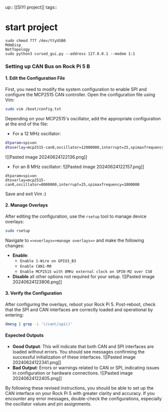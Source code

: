 up:: [[SIYI project]]
tags:: 

# start project

```
sudo chmod 777 /dev/ttyUSB0
MdmDisp
NetTopology
sudo python3 cursed_gui.py --address 127.0.0.1 --modem 1:1
```
### Setting up CAN Bus on Rock Pi 5 B

#### 1. Edit the Configuration File
First, you need to modify the system configuration to enable SPI and configure the MCP2515 CAN controller. Open the configuration file using Vim:

```bash
sudo vim /boot/config.txt
```

Depending on your MCP2515's oscillator, add the appropriate configuration at the end of the file:

- For a 12 MHz oscillator:   
``` bash
dtparam=spi=on
dtoverlay=mcp2515-can0,oscillator=12000000,interrupt=25,spimaxfrequency=2000000
```

![[Pasted image 20240624122136.png]]
- For an 8 MHz oscillator:
![[Pasted image 20240624122157.png]]
```
dtparam=spi=on
dtoverlay=mcp2515-can0,oscillator=8000000,interrupt=25,spimaxfrequency=1000000
```
Save and exit Vim :)
#### 2. Manage Overlays
After editing the configuration, use the `rsetup` tool to manage device overlays:

```bash
sudo rsetup
```

Navigate to `=>overlays=>manage overlays=>` and make the following changes:
- **Enable**:
  - `Enable 1-Wire on GPIO3_B3`
  - `Enable CAN1-M0`
  - `Enable MCP2515 with 8MHz external clock on SPI0-M2 over CS0`
- **Disable** all other options not required for your setup.
![[Pasted image 20240624123806.png]]
#### 3. Verify the Configuration
After configuring the overlays, reboot your Rock Pi 5. Post-reboot, check that the SPI and CAN interfaces are correctly loaded and operational by entering:

```bash
dmesg | grep -i '\(can\|spi\)'
```

#### Expected Outputs
- **Good Output**: This will indicate that both CAN and SPI interfaces are loaded without errors. You should see messages confirming the successful initialization of these interfaces.
![[Pasted image 20240624122341.png]]
- **Bad Output**: Errors or warnings related to CAN or SPI, indicating issues in configuration or hardware connections.
![[Pasted image 20240624122405.png]]


By following these revised instructions, you should be able to set up the CAN interface on your Rock Pi 5 with greater clarity and accuracy. If you encounter any error messages, double-check the configurations, especially the oscillator values and pin assignments.